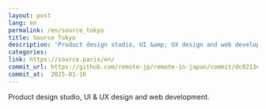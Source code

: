 ```yaml
---
layout: post
lang: en
permalink: /en/source_tokyo
title: Source Tokyo
description: 'Product design studio, UI &amp; UX design and web development.'
categories: 
link: https://source.paris/en/
commit_url: https://github.com/remote-jp/remote-in-japan/commit/dc0213e5d3bf547e1dd7b4da3b612a689016ef3e
commit_at:  2025-01-16
---
```


<p>Product design studio, UI & UX design and web development.</p>
